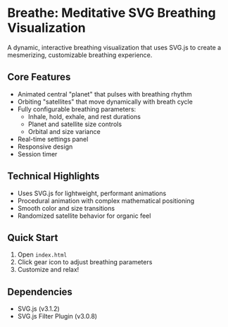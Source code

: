 # Breathe: Meditative SVG Breathing Visualization

A dynamic, interactive breathing visualization that uses SVG.js to create a mesmerizing, customizable breathing experience.

## Core Features

-   Animated central "planet" that pulses with breathing rhythm
-   Orbiting "satellites" that move dynamically with breath cycle
-   Fully configurable breathing parameters:
    -   Inhale, hold, exhale, and rest durations
    -   Planet and satellite size controls
    -   Orbital and size variance
-   Real-time settings panel
-   Responsive design
-   Session timer

## Technical Highlights

-   Uses SVG.js for lightweight, performant animations
-   Procedural animation with complex mathematical positioning
-   Smooth color and size transitions
-   Randomized satellite behavior for organic feel

## Quick Start

1. Open `index.html`
2. Click gear icon to adjust breathing parameters
3. Customize and relax!

## Dependencies

-   SVG.js (v3.1.2)
-   SVG.js Filter Plugin (v3.0.8)

